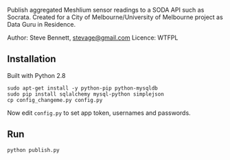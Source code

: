 Publish aggregated Meshlium sensor readings to a SODA API such as Socrata.
Created for a City of Melbourne/University of Melbourne project as Data Guru in Residence.

Author: Steve Bennett, stevage@gmail.com
Licence: WTFPL

## Installation

Built with Python 2.8

```
sudo apt-get install -y python-pip python-mysqldb
sudo pip install sqlalchemy mysql-python simplejson
cp config_changeme.py config.py
```

Now edit `config.py` to set app token, usernames and passwords.

## Run
```
python publish.py
```
